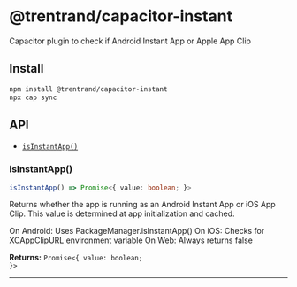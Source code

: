 # @trentrand/capacitor-instant

Capacitor plugin to check if Android Instant App or Apple App Clip

## Install

```bash
npm install @trentrand/capacitor-instant
npx cap sync
```

## API

<docgen-index>

* [`isInstantApp()`](#isinstantapp)

</docgen-index>

<docgen-api>
<!--Update the source file JSDoc comments and rerun docgen to update the docs below-->

### isInstantApp()

```typescript
isInstantApp() => Promise<{ value: boolean; }>
```

Returns whether the app is running as an Android Instant App or iOS App Clip.
This value is determined at app initialization and cached.

On Android: Uses PackageManager.isInstantApp()
On iOS: Checks for XCAppClipURL environment variable
On Web: Always returns false

**Returns:** <code>Promise&lt;{ value: boolean; }&gt;</code>

--------------------

</docgen-api>
